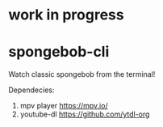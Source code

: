 # work in progress

# spongebob-cli
Watch classic spongebob from the terminal!

Dependecies:
1.  mpv player https://mpv.io/
2.  youtube-dl https://github.com/ytdl-org
